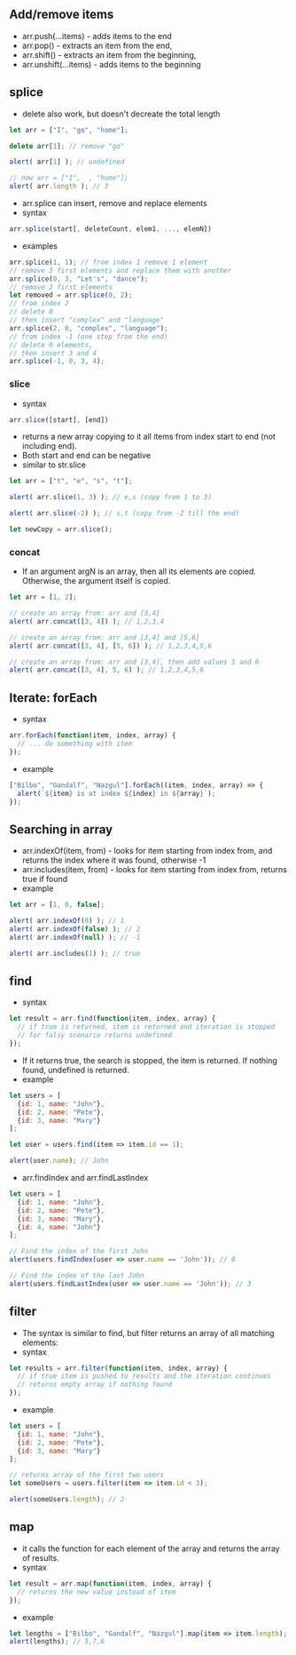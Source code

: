 ## Add/remove items
- arr.push(...items) - adds items to the end
- arr.pop() - extracts an item from the end,
- arr.shift() - extracts an item from the beginning,
- arr.unshift(...items) - adds items to the beginning

## splice
- delete also work, but doesn't decreate the total length
```javascript
let arr = ["I", "go", "home"];

delete arr[1]; // remove "go"

alert( arr[1] ); // undefined

// now arr = ["I",  , "home"];
alert( arr.length ); // 3
```
- arr.splice can insert, remove and replace elements
- syntax
```javascript
arr.splice(start[, deleteCount, elem1, ..., elemN])
```
- examples
```javascript
arr.splice(1, 1); // from index 1 remove 1 element
// remove 3 first elements and replace them with another
arr.splice(0, 3, "Let's", "dance");
// remove 2 first elements
let removed = arr.splice(0, 2);
// from index 2
// delete 0
// then insert "complex" and "language"
arr.splice(2, 0, "complex", "language");
// from index -1 (one step from the end)
// delete 0 elements,
// then insert 3 and 4
arr.splice(-1, 0, 3, 4);
```

### slice
- syntax
```javascript
arr.slice([start], [end])
```
- returns a new array copying to it all items from index start to end (not including end).
- Both start and end can be negative
- similar to str.slice
```javascript
let arr = ["t", "e", "s", "t"];

alert( arr.slice(1, 3) ); // e,s (copy from 1 to 3)

alert( arr.slice(-2) ); // s,t (copy from -2 till the end)

let newCopy = arr.slice();
```

### concat
- If an argument argN is an array, then all its elements are copied. Otherwise, the argument itself is copied.
```javascript
let arr = [1, 2];

// create an array from: arr and [3,4]
alert( arr.concat([3, 4]) ); // 1,2,3,4

// create an array from: arr and [3,4] and [5,6]
alert( arr.concat([3, 4], [5, 6]) ); // 1,2,3,4,5,6

// create an array from: arr and [3,4], then add values 5 and 6
alert( arr.concat([3, 4], 5, 6) ); // 1,2,3,4,5,6
```

## Iterate: forEach
- syntax
```javascript
arr.forEach(function(item, index, array) {
  // ... do something with item
});
```
- example
```javascript
["Bilbo", "Gandalf", "Nazgul"].forEach((item, index, array) => {
  alert(`${item} is at index ${index} in ${array}`);
});
```
## Searching in array
- arr.indexOf(item, from) - looks for item starting from index from, and returns the index where it was found, otherwise -1
- arr.includes(item, from) - looks for item starting from index from, returns true if found
- example
```javascript
let arr = [1, 0, false];

alert( arr.indexOf(0) ); // 1
alert( arr.indexOf(false) ); // 2
alert( arr.indexOf(null) ); // -1

alert( arr.includes(1) ); // true
```

## find
- syntax
```javascript
let result = arr.find(function(item, index, array) {
  // if true is returned, item is returned and iteration is stopped
  // for falsy scenario returns undefined
});
```
- If it returns true, the search is stopped, the item is returned. If nothing found, undefined is returned.
- example
```javascript
let users = [
  {id: 1, name: "John"},
  {id: 2, name: "Pete"},
  {id: 3, name: "Mary"}
];

let user = users.find(item => item.id == 1);

alert(user.name); // John
```
- arr.findIndex and arr.findLastIndex
```javascript
let users = [
  {id: 1, name: "John"},
  {id: 2, name: "Pete"},
  {id: 3, name: "Mary"},
  {id: 4, name: "John"}
];

// Find the index of the first John
alert(users.findIndex(user => user.name == 'John')); // 0

// Find the index of the last John
alert(users.findLastIndex(user => user.name == 'John')); // 3
```

## filter
- The syntax is similar to find, but filter returns an array of all matching elements:
- syntax
```javascript
let results = arr.filter(function(item, index, array) {
  // if true item is pushed to results and the iteration continues
  // returns empty array if nothing found
});
```
- example
```javascript
let users = [
  {id: 1, name: "John"},
  {id: 2, name: "Pete"},
  {id: 3, name: "Mary"}
];

// returns array of the first two users
let someUsers = users.filter(item => item.id < 3);

alert(someUsers.length); // 2
```

## map
- it calls the function for each element of the array and returns the array of results.
- syntax
```javascript
let result = arr.map(function(item, index, array) {
  // returns the new value instead of item
});
```
- example
```javascript
let lengths = ["Bilbo", "Gandalf", "Nazgul"].map(item => item.length);
alert(lengths); // 5,7,6
```
